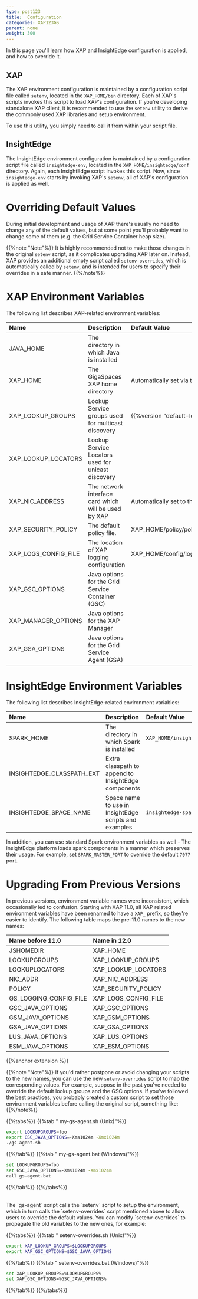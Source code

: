 ```yaml
---
type: post123
title:  Configuration
categories: XAP123GS
parent: none
weight: 300
---
```



In this page you'll learn how XAP and InsightEdge configuration is applied, and how to override it.

## XAP

The XAP environment configuration is maintained by a configuration script file called `setenv`, located in the `XAP_HOME/bin` directory. Each of XAP's scripts invokes this script to load XAP's configuration. If you're developing standalone XAP client, it is recommended to use the `setenv` utility to derive the commonly used XAP libraries and setup environment. 

To use this utility, you simply need to call it from within your script file.

## InsightEdge

The InsightEdge environment configuration is maintained by a configuration script file called `insightedge-env`, located in the `XAP_HOME/insightedge/conf` directory. Again, each InsightEdge script invokes this script. Now, since `insightedge-env` starts by invoking XAP's `setenv`, all of XAP's configuration is applied as well.

# Overriding Default Values

During initial development and usage of XAP there's usually no need to change any of the default values, but at some point you'll probably want to change some of them (e.g. the Grid Service Container heap size). 

{{%note "Note"%}}
It is highly recommended not to make those changes in the original `setenv` script, as it complicates upgrading XAP later on. Instead, XAP provides an additional empty script called `setenv-overrides`, which is automatically called by `setenv`, and is intended for users to specify their overrides in a safe manner.
{{%/note%}}

# XAP Environment Variables

The following list describes XAP-related environment variables:

|Name                   |Description                                           |Default Value|
|:----------------------|:-----------------------------------------------------|:------------|
|  JAVA_HOME            | The directory in which Java is installed             | |
|  XAP_HOME             | The GigaSpaces XAP home directory                    | Automatically set via the folder structure |
|  XAP_LOOKUP_GROUPS    | Lookup Service groups used for multicast discovery   | {{%version "default-lookup-group"%}} |
|  XAP_LOOKUP_LOCATORS  | Lookup Service Locators used for unicast discovery   | |
|  XAP_NIC_ADDRESS      | The network interface card which will be used by XAP | Automatically set to the host name |
|  XAP_SECURITY_POLICY  | The default policy file.|XAP_HOME/policy/policy.all  | |
|  XAP_LOGS_CONFIG_FILE | The location of XAP logging configuration            | XAP_HOME/config/log/xap_logging.properties |
|  XAP_GSC_OPTIONS      | Java options for the Grid Service Container (GSC)    | |
|  XAP_MANAGER_OPTIONS  | Java options for the XAP Manager                     | |
|  XAP_GSA_OPTIONS      | Java options for the Grid Service Agent (GSA)        | |

# InsightEdge Environment Variables

The following list describes InsightEdge-related environment variables:

|Name                       |Description                                            |Default Value|
|:--------------------------|:------------------------------------------------------|:------------|
| SPARK_HOME                | The directory in which Spark is installed             | `XAP_HOME/insightedge` |
| INSIGHTEDGE_CLASSPATH_EXT | Extra classpath to append to InsightEdge components   | |
| INSIGHTEDGE_SPACE_NAME    | Space name to use in InsightEdge scripts and examples | `insightedge-space`    |

In addition, you can use standard Spark environment variables as well - The InsightEdge platform loads spark components in a manner which preserves their usage. For example, set `SPARK_MASTER_PORT` to override the default `7077` port.

# Upgrading From Previous Versions

In previous versions, environment variable names were inconsistent, which occasionally led to confusion. Starting with XAP 11.0, all XAP related environment variables have been renamed to have a `XAP_` prefix, so they're easier to identify. The following table maps the pre-11.0 names to the new names:

|Name before 11.0|Name in 12.0|
|:---|:----------|
|  JSHOMEDIR  |  XAP_HOME  |
|  LOOKUPGROUPS  |  XAP_LOOKUP_GROUPS  |
|  LOOKUPLOCATORS  |  XAP_LOOKUP_LOCATORS  |
|  NIC_ADDR  |  XAP_NIC_ADDRESS  |
|  POLICY  |  XAP_SECURITY_POLICY  |
|  GS_LOGGING_CONFIG_FILE  |  XAP_LOGS_CONFIG_FILE  |
|  GSC_JAVA_OPTIONS  |  XAP_GSC_OPTIONS  |
|  GSM_JAVA_OPTIONS  |  XAP_GSM_OPTIONS  |
|  GSA_JAVA_OPTIONS  |  XAP_GSA_OPTIONS  |
|  LUS_JAVA_OPTIONS  |  XAP_LUS_OPTIONS  |
|  ESM_JAVA_OPTIONS  |  XAP_ESM_OPTIONS  |

{{%anchor extension %}}

{{%note "Note"%}}
 If you'd rather postpone or avoid changing your scripts to the new names, you can use the new `setenv-overrides` script to map the corresponding values. For example, suppose in the past you've needed to override the default lookup groups and the GSC options. If you've followed the best practices, you probably created a custom script to set those environment variables before calling the original script, something like:
{{%/note%}}


{{%tabs%}}
{{%tab " my-gs-agent.sh (Unix)"%}}
```bash
export LOOKUPGROUPS=foo
export GSC_JAVA_OPTIONS=-Xms1024m -Xmx1024m
./gs-agent.sh
```
{{%/tab%}}
{{%tab " my-gs-agent.bat (Windows)"%}}
```bash
set LOOKUPGROUPS=foo
set GSC_JAVA_OPTIONS=-Xms1024m -Xmx1024m
call gs-agent.bat
```
{{%/tab%}}
{{%/tabs%}}

<br>
The `gs-agent` script calls the `setenv` script to setup the environment, which in turn calls the `setenv-overrides` script mentioned above to allow users to override the default values. You can modify `setenv-overrides` to propagate the old variables to the new ones, for example:

{{%tabs%}}
{{%tab " setenv-overrides.sh (Unix)"%}}
```bash
export XAP_LOOKUP_GROUPS=$LOOKUPGROUPS
export XAP_GSC_OPTIONS=$GSC_JAVA_OPTIONS
```
{{%/tab%}}
{{%tab " setenv-overrides.bat (Windows)"%}}
```bash
set XAP_LOOKUP_GROUPS=%LOOKUPGROUPS%
set XAP_GSC_OPTIONS=%GSC_JAVA_OPTIONS%
```
{{%/tab%}}
{{%/tabs%}}

